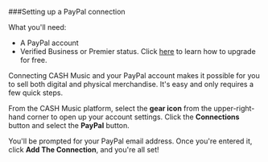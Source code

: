 ###Setting up a PayPal connection

What you'll need:

- A PayPal account
- Verified Business or Premier status. Click [here](https://developer.paypal.com/webapps/developer/docs/classic/products/) to learn how to upgrade for free.

Connecting CASH Music and your PayPal account makes it possible for you to sell both digital and physical merchandise. It's easy and only requires a few quick steps.

From the CASH Music platform, select the **gear icon** from the upper-right-hand corner to open up your account settings. Click the **Connections** button and select the **PayPal** button.

You'll be prompted for your PayPal email address. Once you're entered it, click **Add The Connection**, and you're all set!
